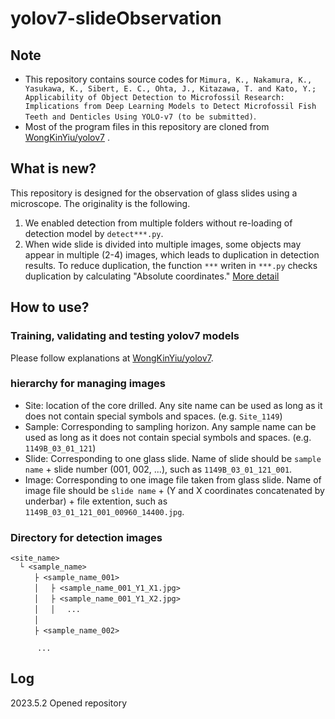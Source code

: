 # yolov7-slideObservation

## Note
- This repository contains source codes for `Mimura, K., Nakamura, K., Yasukawa, K., Sibert, E. C., Ohta, J., Kitazawa, T. and Kato, Y.; Applicability of Object Detection to Microfossil Research: Implications from Deep Learning Models to Detect Microfossil Fish Teeth and Denticles Using YOLO-v7 (to be submitted)`.
- Most of the program files in this repository are cloned from [WongKinYiu/yolov7](https://github.com/WongKinYiu/yolov7)
.

## What is new?
This repository is designed for the observation of glass slides using a microscope. The originality is the following.

1. We enabled detection from multiple folders without re-loading of detection model by `detect***.py`.
2. When wide slide is divided into multiple images, some objects may appear in multiple (2-4) images, which leads to duplication in detection results. To reduce duplication, the function `***` writen in `***.py` checks duplication by calculating "Absolute coordinates." [More detail](https://github.com/KazuhideMimura/ai_ichthyolith/)

## How to use?
### Training, validating and testing yolov7 models
Please follow explanations at [WongKinYiu/yolov7](https://github.com/WongKinYiu/yolov7).

### hierarchy for managing images
- Site: location of the core drilled. Any site name can be used as long as it does not contain special symbols and spaces. (e.g. `Site_1149`) 
- Sample: Corresponding to sampling horizon. Any sample name can be used as long as it does not contain special symbols and spaces. (e.g. `1149B_03_01_121`)
- Slide: Corresponding to one glass slide. Name of slide should be `sample name` + slide number (001, 002, ...), such as `1149B_03_01_121_001`.
- Image: Corresponding to one image file taken from glass slide. Name of image file should be `slide name` + (Y and X coordinates concatenated by underbar) + file extention, such as `1149B_03_01_121_001_00960_14400.jpg`.

###  Directory for detection images
```
<site_name>
  └ <sample_name>
  　　├ <sample_name_001>
  　　│ 　├ <sample_name_001_Y1_X1.jpg>
  　　│ 　├ <sample_name_001_Y1_X2.jpg>
  　　│ 　│　 ...
  　　│ 　
  　　├ <sample_name_002>

      ...
```

## Log
2023.5.2 Opened repository